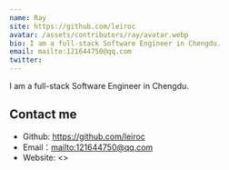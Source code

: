 ```yaml
---
name: Ray
site: https://github.com/leiroc
avatar: /assets/contributors/ray/avatar.webp
bio: I am a full-stack Software Engineer in Chengdu.
email: mailto:121644750@qq.com
twitter:
---
```


I am a full-stack Software Engineer in Chengdu.

## Contact me

- Github: <https://github.com/leiroc>
- Email：<mailto:121644750@qq.com>
- Website: <>
